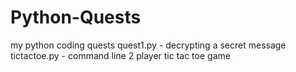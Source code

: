 # Python-Quests
my python coding quests
quest1.py - decrypting a secret message
tictactoe.py - command line 2 player tic tac toe game
